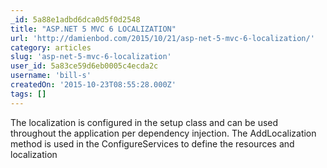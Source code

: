 ```yaml
---
_id: 5a88e1adbd6dca0d5f0d2548
title: "ASP.NET 5 MVC 6 LOCALIZATION"
url: 'http://damienbod.com/2015/10/21/asp-net-5-mvc-6-localization/'
category: articles
slug: 'asp-net-5-mvc-6-localization'
user_id: 5a83ce59d6eb0005c4ecda2c
username: 'bill-s'
createdOn: '2015-10-23T08:55:28.000Z'
tags: []
---
```


The localization is configured in the setup class and can be used throughout the application per dependency injection. The AddLocalization method is used in the ConfigureServices to define the resources and localization
